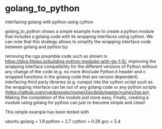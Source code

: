 # golang_to_python
interfacing golang with python using cython

golang_to_python shows a simple example how to create a python module that includes a golang code with its wrapping interfaces using cython. We can note that this strategy allows to simplify the wrapping interface code between golang and python by:

removing the cgo preamble code such as shown in https://blog.filippo.io/building-python-modules-with-go-1-5/,
improving the wrapping interface compatibility for the different versions of Python without any change of the code (e.g. no more #include Python.h header and c wrapped functions in the golang code that are version dependent).
interfacing third party libraries (e.g. numpy) into the cython script such as the wrapping interface can be out of any golang code or any python scripts (https://github.com/ryanbressler/numpy2go/blob/master/numpy2go.py),
Making the compilation of the module just more easy,
Finally, creating a module using golang for python can just re-become simple and clean!

This simple example has been tested with

ubuntu
golang = 1.9
python = 2.7
cython = 0.26
gcc = 5.4
